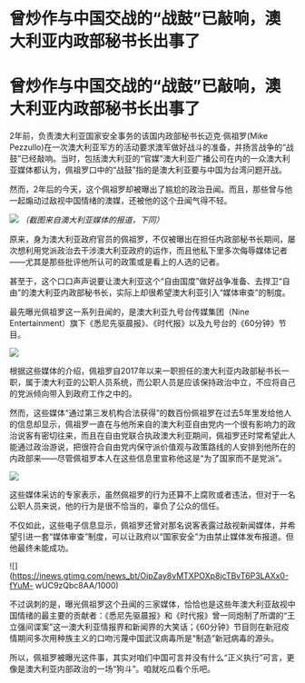 # 曾炒作与中国交战的“战鼓”已敲响，澳大利亚内政部秘书长出事了

# 曾炒作与中国交战的“战鼓”已敲响，澳大利亚内政部秘书长出事了

2年前，负责澳大利亚国家安全事务的该国内政部秘书长迈克·佩祖罗(Mike
Pezzullo)在一次澳大利亚军方的活动要求澳军做好战斗的准备，并扬言战争的“战鼓”已经敲响。当时，包括澳大利亚的“官媒”澳大利亚广播公司在内的一众澳大利亚媒体都认为，佩祖罗口中的“战鼓”指的是澳大利亚要与中国为台湾问题开战。

然而，2年后的今天，这个佩祖罗却被曝出了尴尬的政治丑闻。而且，那些曾与他一起煽动过敌视中国情绪的澳媒，还被他的这个丑闻气得不轻。

![](https://inews.gtimg.com/news_bt/Opx40fkKVlPvHDsE8JQvfijHvwgH5rXK4SG0sqfwzKM3AAA/1000)
_（截图来自澳大利亚媒体的报道，下同）_

原来，身为澳大利亚政府官员的佩祖罗，不仅被曝出在担任内政部秘书长期间，屡次想利用党派政治去干涉澳大利亚政府的运作，而且他私下里多次侮辱媒体记者——尤其是那些批评他所认可的政策或是看上的人选的记者。

甚至于，这个口口声声说要让澳大利亚这个“自由国度”做好战争准备、去捍卫“自由”的澳大利亚内政部秘书长，实际上却很希望澳大利亚引入“媒体审查”的制度。

最先曝光佩祖罗这一系列丑闻的，是澳大利亚九号台传媒集团（Nine Entertainment）旗下《悉尼先驱晨报》、《时代报》以及九号台的《60分钟》节目。

![](https://inews.gtimg.com/news_bt/Ow4ozrB3NjdJSbmwN9d62-E0MXIyNKeqBZ9-kMim7gMPIAA/1000)

根据这些媒体的介绍，佩祖罗自2017年以来一职担任的澳大利亚内政部秘书长一职，属于澳大利亚的公职人员系统，而公职人员是应该保持政治中立，不应将自己的党派倾向带入到政府工作之中的。

然而，这些媒体“通过第三发机构合法获得”的数百份佩祖罗在过去5年里发给他人的信息却显示，佩祖罗一直在与他所来自的澳大利亚自由党内一个很有影响力的政治说客有密切往来，而且在自由党联合执政澳大利亚期间，佩祖罗还时常希望此人能通过政治游说，把很符合自由党内保守派价值观与政策路线的人安排到他所在的内政部来——尽管佩祖罗本人在这些信息里宣称他这是“为了国家而不是党派”。

![](https://inews.gtimg.com/news_bt/OzKzBjRZYaKWmKvFpz2SLmxbBWmqNrWu1PLIfaHkgQk3cAA/1000)

这些媒体采访的专家表示，虽然佩祖罗的行为还算不上腐败或者违法，但对于一名公职人员来说，他的行为是很不恰当的，辜负了公众的信任。

不仅如此，这些电子信息显示，佩祖罗还曾对那名说客表露过敌视新闻媒体，并希望引进一套“媒体审查”制度，可以让政府以“国家安全”为由禁止媒体发布报道。但他最终未能成功。

![](https://inews.gtimg.com/news_bt/OipZay8vMTXPOXp8jcTBvT6P3LAXx0-fYuM-
wUC9zQbc8AA/1000)

不过讽刺的是，曝光佩祖罗这个丑闻的三家媒体，恰恰也是这些年澳大利亚敌视中国情绪的最主要的贡献者：《悉尼先驱晨报》和《时代报》曾一同炮制了所谓的“王立强间谍案”这一澳大利亚情报界和新闻界的大笑话；《60分钟》节目则在新冠疫情期间多次用种族主义的口吻污蔑中国武汉病毒所是“制造”新冠病毒的源头。

所以，佩祖罗被曝光这件事，其实对咱们中国可言并没有什么“正义执行”可言，更像是澳大利亚内部政治的一场“狗斗”。咱就吃瓜看个乐吧。

